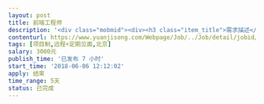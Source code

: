 ```yaml
---                
layout: post       
title: 前端工程师           
description: '<div class="mobmid"><div><h3 class="item_title">需求描述</h3><p>需求描述：前端h5实现响应式动态问卷答题效果，后台接口由我司人员配合，ui是现成的，已设计完成。<br/>要求描述：五天完成<br/>其他：无</p></div><!--info end--></div>'     
contenturl: https://www.yuanjisong.com/Webpage/Job/../Job/detail/jobid/101534      
tags: [项目制,远程+定期见面,北京]            
salary: 3000元          
publish_time: '已发布 7 小时'         
start_time: '2018-06-06 12:12:02'           
apply: 结束                   
time_range: 5天              
status: 已完成                  
---                 
```


